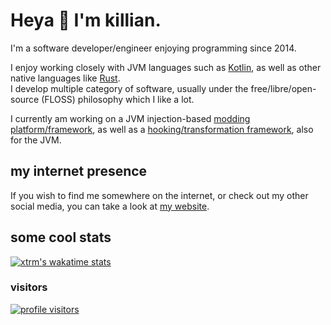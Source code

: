 # Heya 👋 I'm killian.

I'm a software developer/engineer enjoying programming since 2014. 

I enjoy working closely with JVM languages such as [Kotlin](https://kotlinlang.org),
as well as other native languages like [Rust](https://rust-lang.org).  
I develop multiple category of software, usually under the
free/libre/open-source (FLOSS) philosophy which I like a lot.

I currently am working on a JVM injection-based [modding platform/framework](https://github.com/stardust-enterprises/atlas-framework), 
as well as a [hooking/transformation framework](https://github.com/stardust-enterprises/deface), 
also for the JVM.

## my internet presence
If you wish to find me somewhere on the internet, or check out 
my other social media, you can take a look at [my website](https://xtrm.me).

## some cool stats
[![xtrm's wakatime stats](https://github-readme-stats.vercel.app/api/wakatime?username=xtrm&show_icons=true&theme=radical)](https://github.com/anuraghazra/github-readme-stats)

### visitors
<!-- haha count go brrr (this breaks every 2 weeks idk why) -->
<!-- the username is case sensitive and cant be changed so say hi to my old username -->
[![profile visitors](https://count.getloli.com/get/@xTrM-EN?theme=rule34)](#)
